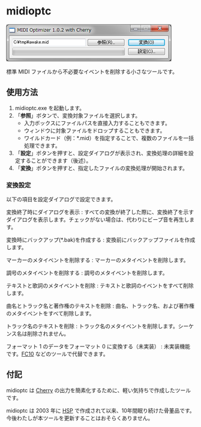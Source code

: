 midioptc
========

![midioptc スクリーンショット](doc/assets/images/midioptc.png)

標準 MIDI ファイルから不必要なイベントを削除する小さなツールです。

使用方法
------------------------

1. midioptc.exe を起動します。
2. 「**参照**」ボタンで、変換対象ファイルを選択します。
    - 入力ボックスにファイルパスを直接入力することもできます。
    - ウィンドウに対象ファイルをドロップすることもできます。
    - ワイルドカード（例：*.mid）を指定することで、複数のファイルを一括処理できます。
3. 「**設定**」ボタンを押すと、設定ダイアログが表示され、変換処理の詳細を設定することができます（後述）。
4. 「**変換**」ボタンを押すと、指定したファイルの変換処理が開始されます。

### 変換設定

以下の項目を設定ダイアログで設定できます。

変換終了時にダイアログを表示
  : すべての変換が終了した際に、変換終了を示すダイアログを表示します。チェックがない場合は、代わりにビープ音を再生します。

変換時にバックアップ(*.bak)を作成する
  : 変換前にバックアップファイルを作成します。

マーカーのメタイベントを削除する
  : マーカーのメタイベントを削除します。

調号のメタイベントを削除する
  : 調号のメタイベントを削除します。

テキストと歌詞のメタイベントを削除
  : テキストと歌詞のイベントをすべて削除します。

曲名とトラック名と著作権のテキストを削除
  : 曲名、トラック名、および著作権のメタイベントをすべて削除します。

トラック名のテキストを削除
  : トラック名のメタイベントを削除します。シーケンス名は削除されません。

フォーマット 1 のデータをフォーマット 0 に変換する（未実装）
  : 未実装機能です。[FC10](http://smaf-yamaha.com/jp/tools/downloads.html) などのツールで代替できます。

付記
------------------------

midioptc は [Cherry](http://www.vector.co.jp/soft/win95/art/se071842.html) の出力を簡素化するために、軽い気持ちで作成したツールです。

midioptc は 2003 年に [HSP](http://hsp.tv/) で作成されて以来、10年間眠り続けた骨董品です。今後わたしが本ツールを更新することはおそらくありません。
